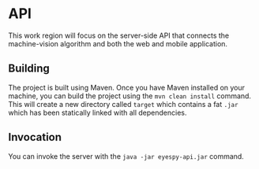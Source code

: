 # API

This work region will focus on the server-side API that connects the
machine-vision algorithm and both the web and mobile application.

## Building

The project is built using Maven. Once you have Maven installed on
your machine, you can build the project using the `mvn clean install`
command. This will create a new directory called `target` which
contains a fat `.jar` which has been statically linked with all
dependencies.

## Invocation

You can invoke the server with the `java -jar eyespy-api.jar` command.